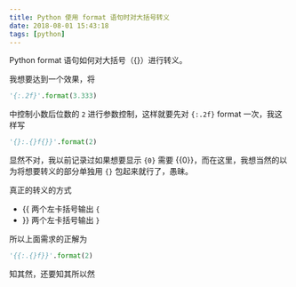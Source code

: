 ```yaml
---
title: Python 使用 format 语句时对大括号转义
date: 2018-08-01 15:43:18
tags: [python]
---
```


Python format 语句如何对大括号（{}）进行转义。
<!-- more --><!-- toc -->
我想要达到一个效果，将

```python
'{:.2f}'.format(3.333)
```

中控制小数后位数的 `2` 进行参数控制，这样就要先对 `{:.2f}` format 一次，我这样写

```python
'{}:.{}f{}}'.format(2)
```

显然不对，我以前记录过如果想要显示 `{0}` 需要 &#123;&#123;0&#125;&#125;，而在这里，我想当然的以为将想要转义的部分单独用 `{}` 包起来就行了，愚昧。

真正的转义的方式

- &#123;&#123; 两个左卡括号输出 `{`
- &#125;&#125; 两个左卡括号输出 `}`

所以上面需求的正解为

```python
'{{:.{}f}}'.format(2)
```

知其然，还要知其所以然
